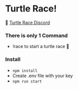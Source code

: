 # Turtle Race!
🏁 [Turtle Race Discord](https://discord.gg/VXCYjZcs9t)
### There is only 1 Command
- !race to start a turtle race 🐢

### Install
- `npm install`
- Create .env file with your key
- `npm run start`
